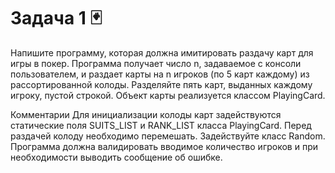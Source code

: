 # Задача 1 🃏
Напишите программу, которая должна имитировать раздачу карт для игры в покер. Программа получает число n, задаваемое с консоли пользователем, и раздает карты на n игроков (по 5 карт каждому) из рассортированной колоды. Разделяйте пять карт, выданных каждому игроку, пустой строкой. Объект карты реализуется классом PlayingCard.

Комментарии
Для инициализации колоды карт задействуются статические поля SUITS_LIST и RANK_LIST класса PlayingCard.
Перед раздачей колоду необходимо перемешать. Задействуйте класс Random.
Программа должна валидировать вводимое количество игроков и при необходимости выводить сообщение об ошибке.


